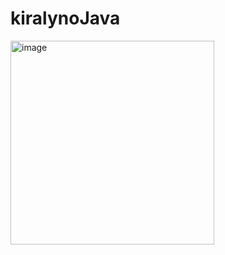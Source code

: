 # kiralynoJava
<img width="326" alt="image" src="https://github.com/fureszb/kiralynoJava/assets/115637991/2b266209-aacd-48b5-bab9-b1435208bda0">

